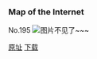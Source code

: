 ### Map of the Internet
No.195
![图片不见了~~~](https://imgs.xkcd.com/comics/map_of_the_internet.jpg)

[原址](https://xkcd.com//195) [下载](https://imgs.xkcd.com/comics/map_of_the_internet.jpg)

